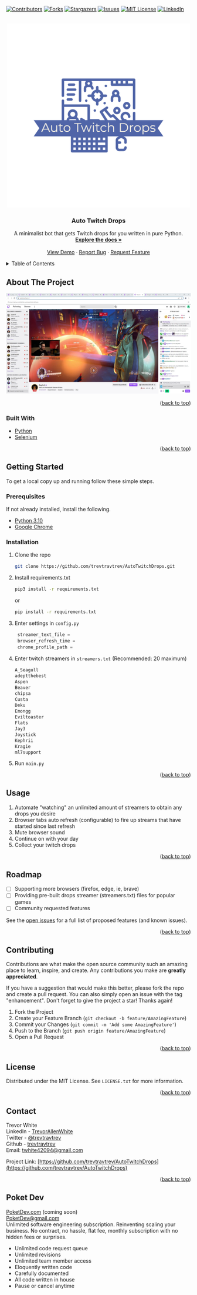 <div id="top"></div>
<!--
*** Thanks for checking out the Best-README-Template. If you have a suggestion
*** that would make this better, please fork the repo and create a pull request
*** or simply open an issue with the tag "enhancement".
*** Don't forget to give the project a star!
*** Thanks again! Now go create something AMAZING! :D
-->



<!-- PROJECT SHIELDS -->
<!--
*** I'm using markdown "reference style" links for readability.
*** Reference links are enclosed in brackets [ ] instead of parentheses ( ).
*** See the bottom of this document for the declaration of the reference variables
*** for contributors-url, forks-url, etc. This is an optional, concise syntax you may use.
*** https://www.markdownguide.org/basic-syntax/#reference-style-links
-->
[![Contributors][contributors-shield]][contributors-url]
[![Forks][forks-shield]][forks-url]
[![Stargazers][stars-shield]][stars-url]
[![Issues][issues-shield]][issues-url]
[![MIT License][license-shield]][license-url]
[![LinkedIn][linkedin-shield]][linkedin-url]



<!-- PROJECT LOGO -->
<br />
<div align="center">
  <a href="https://github.com/trevtravtrev/AutoTwitchDrops">
    <img src="images/logo.png" alt="Logo" width="500" height="500">
  </a>

<h3 align="center">Auto Twitch Drops</h3>

  <p align="center">
    A minimalist bot that gets Twitch drops for you written in pure Python.
    <br />
    <a href="https://github.com/trevtravtrev/AutoTwitchDrops"><strong>Explore the docs »</strong></a>
    <br />
    <br />
    <a href="https://github.com/trevtravtrev/AutoTwitchDrops">View Demo</a>
    ·
    <a href="https://github.com/trevtravtrev/AutoTwitchDrops/issues">Report Bug</a>
    ·
    <a href="https://github.com/trevtravtrev/AutoTwitchDrops/issues">Request Feature</a>
  </p>
</div>



<!-- TABLE OF CONTENTS -->
<details>
  <summary>Table of Contents</summary>
  <ol>
    <li>
      <a href="#about-the-project">About The Project</a>
      <ul>
        <li><a href="#built-with">Built With</a></li>
      </ul>
    </li>
    <li>
      <a href="#getting-started">Getting Started</a>
      <ul>
        <li><a href="#prerequisites">Prerequisites</a></li>
        <li><a href="#installation">Installation</a></li>
      </ul>
    </li>
    <li><a href="#usage">Usage</a></li>
    <li><a href="#roadmap">Roadmap</a></li>
    <li><a href="#contributing">Contributing</a></li>
    <li><a href="#license">License</a></li>
    <li><a href="#contact">Contact</a></li>
    <li><a href="#Poket-Dev">Poket Dev (Unlimited Software Engineering Subscription)</a></li>
  </ol>
</details>



<!-- ABOUT THE PROJECT -->
## About The Project

[![Product Name Screen Shot][product-screenshot]](https://github.com/trevtravtrev/AutoTwitchDrops)


<p align="right">(<a href="#top">back to top</a>)</p>



### Built With

* [Python](https://www.python.org/)
* [Selenium](https://selenium-python.readthedocs.io/)

<p align="right">(<a href="#top">back to top</a>)</p>



<!-- GETTING STARTED -->
## Getting Started

To get a local copy up and running follow these simple steps.

### Prerequisites

If not already installed, install the following.
* [Python 3.10](https://www.python.org/downloads/)
* [Google Chrome](https://www.google.com/chrome/)


### Installation

1. Clone the repo
    ```sh
   git clone https://github.com/trevtravtrev/AutoTwitchDrops.git
    ```
2. Install requirements.txt
    ```sh
   pip3 install -r requirements.txt
    ```
   or
    ```sh
   pip install -r requirements.txt
    ```
3. Enter settings in `config.py`
   ```py
    streamer_text_file =
    browser_refresh_time =
    chrome_profile_path =
   ```
4. Enter twitch streamers in `streamers.txt` (Recommended: 20 maximum)
    ```
    A_Seagull
    adeptthebest
    Aspen
    Beaver
    chipsa
    Custa
    Deku
    Emongg
    Eviltoaster
    Flats
    Jay3
    Joystick
    Kephrii
    Kragie
    ml7support
    ```
5. Run `main.py`


<p align="right">(<a href="#top">back to top</a>)</p>

<!-- USAGE EXAMPLES -->
## Usage
1) Automate "watching" an unlimited amount of streamers to obtain any drops you desire
2) Browser tabs auto refresh (configurable) to fire up streams that have started since last refresh
3) Mute browser sound
4) Continue on with your day
5) Collect your twitch drops


<p align="right">(<a href="#top">back to top</a>)</p>

<!-- ROADMAP -->
## Roadmap

- [ ] Supporting more browsers (firefox, edge, ie, brave)
- [ ] Providing pre-built drops streamer (streamers.txt) files for popular games
- [ ] Community requested features

See the [open issues](https://github.com/trevtravtrev/AutoTwitchDrops/issues) for a full list of proposed features (and known issues).

<p align="right">(<a href="#top">back to top</a>)</p>



<!-- CONTRIBUTING -->
## Contributing

Contributions are what make the open source community such an amazing place to learn, inspire, and create. Any contributions you make are **greatly appreciated**.

If you have a suggestion that would make this better, please fork the repo and create a pull request. You can also simply open an issue with the tag "enhancement".
Don't forget to give the project a star! Thanks again!

1. Fork the Project
2. Create your Feature Branch (`git checkout -b feature/AmazingFeature`)
3. Commit your Changes (`git commit -m 'Add some AmazingFeature'`)
4. Push to the Branch (`git push origin feature/AmazingFeature`)
5. Open a Pull Request

<p align="right">(<a href="#top">back to top</a>)</p>



<!-- LICENSE -->
## License

Distributed under the MIT License. See `LICENSE.txt` for more information.

<p align="right">(<a href="#top">back to top</a>)</p>



<!-- CONTACT -->
## Contact

Trevor White  
LinkedIn - [TrevorAllenWhite][linkedin-url]  
Twitter - [@trevtravtrev](https://twitter.com/trevtravtrev)  
Github - [trevtravtrev](https://github.com/trevtravtrev)  
Email: twhite42094@gmail.com  

Project Link: [https://github.com/trevtravtrev/AutoTwitchDrops](https://github.com/trevtravtrev/AutoTwitchDrops)

<p align="right">(<a href="#top">back to top</a>)</p>




<!-- POKET DEV -->
## Poket Dev
[PoketDev.com](https://www.PoketDev.com) (coming soon)  
PoketDev@gmail.com  
Unlimited software engineering subscription. Reinventing scaling your business. No contract, no hassle, flat fee, monthly subscription with no hidden fees or surprises.
* Unlimited code request queue
* Unlimited revisions
* Unlimited team member access
* Eloquently written code
* Carefully documented
* All code written in house
* Pause or cancel anytime



<!-- MARKDOWN LINKS & IMAGES -->
<!-- https://www.markdownguide.org/basic-syntax/#reference-style-links -->
[contributors-shield]: https://img.shields.io/github/contributors/trevtravtrev/AutoTwitchDrops.svg?style=for-the-badge&logo=appveyor
[contributors-url]: https://github.com/trevtravtrev/AutoTwitchDrops/graphs/contributors
[forks-shield]: https://img.shields.io/github/forks/trevtravtrev/AutoTwitchDrops.svg?style=for-the-badge&logo=appveyor
[forks-url]: https://github.com/trevtravtrev/AutoTwitchDrops/network/members
[stars-shield]: https://img.shields.io/github/stars/trevtravtrev/AutoTwitchDrops.svg?style=for-the-badge&logo=appveyor
[stars-url]: https://github.com/trevtravtrev/AutoTwitchDrops/stargazers
[issues-shield]: https://img.shields.io/github/issues/trevtravtrev/AutoTwitchDrops.svg?style=for-the-badge&logo=appveyor
[issues-url]: https://github.com/trevtravtrev/AutoTwitchDrops/issues
[license-shield]: https://img.shields.io/github/license/trevtravtrev/AutoTwitchDrops.svg?style=for-the-badge&logo=appveyor
[license-url]: https://github.com/trevtravtrev/AutoTwitchDrops/blob/main/LICENSE
[linkedin-shield]: https://img.shields.io/badge/-LinkedIn-black.svg?style=for-the-badge&logo=linkedin&colorB=555
[linkedin-url]: https://linkedin.com/in/trevorallenwhite
[product-screenshot]: images/screenshot.png